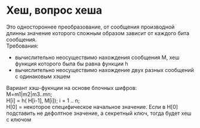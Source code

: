 # Хеш, вопрос хеша
Это одностороннее преобразование, от сообщения производной длинны значение которого сложным образом зависит от каждого бита сообщения.  
Требования:
- вычислительно неосуществимо нахождения сообщения M, хеш функция которого была бы равна функции h
- вычислительно неосуществимо нахождение двух разных сообщений с одинаковым хэшем  

Вариант хэш-фукнции на основе блочных шифров:  
M=m1|m2|m3..mn;  
H[i] = h( H[i-1], M[i]); i = 1 .. n;  
H[0] = некоторое специфическое начальное значение.
Если в H[0] подставить не дефолтное значение, а секретный ключ, тогда будет хеш с ключом